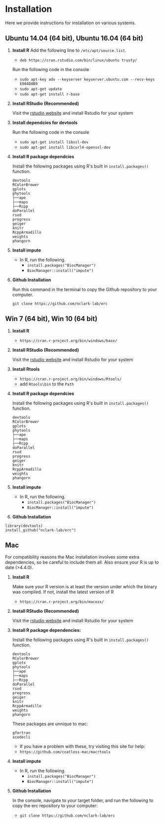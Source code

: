 # Installation
Here we provide instructions for installation on various systems.

## Ubuntu 14.04 (64 bit), Ubuntu 16.04 (64 bit)
1. **Install R**
   Add the following line to `/etc/apt/source.list`.
     - `deb https://cran.rstudio.com/bin/linux/ubuntu trusty/`

   Run the following code in the console
   - `sudo apt-key adv --keyserver keyserver.ubuntu.com --recv-keys E084DAB9`
   - `sudo apt-get update`
   - `sudo apt-get install r-base`


2. **Install RStudio (Recommended)**

   Visit the [rstudio website](https://posit.co/download/rstudio-desktop/) and install Rstudio for your system

3. **Install dependcies for devtools**

   Run the following code in the console
   - `sudo apt-get install libssl-dev`
   - `sudo apt-get install libcurl4-openssl-dev`
4. **Install R package dependcies**

   Install the following packages using R's built in `install.packages()` function.
   ```
   devtools
   RColorBrewer
   gplots
   phytools
   ├──ape
   ├──maps
   ├──Rcpp
   doParallel
   rsvd
   progress
   geiger
   knitr
   RcppArmadillo
   weights
   phangorn
   ```
5. **Install impute**

   - In R, run the following.
     - `install.packages("BiocManager")`
     - `BiocManager::install("impute")`

6. **Github Installation**

   Run this command in the terminal to copy the Github repository to your computer.
   ```
   git clone https://github.com/nclark-lab/erc
   ```

## Win 7 (64 bit), Win 10 (64 bit)
1. **Install R**

   - `https://cran.r-project.org/bin/windows/base/`
2. **Install RStudio (Recommended)**

   Visit the [rstudio website](https://posit.co/download/rstudio-desktop/) and install Rstudio for your system
3. **Install Rtools**

   - `https://cran.r-project.org/bin/windows/Rtools/`
   - add `Rtools\bin` to the `Path`
4. **Install R package dependcies**

   Install the following packages using R's built in `install.packages()` function.
   ```
   devtools
   RColorBrewer
   gplots
   phytools
   ├──ape
   ├──maps
   ├──Rcpp
   doParallel
   rsvd
   progress
   geiger
   knitr
   RcppArmadillo
   weights
   phangorn
   ```

5. **Install impute**

   - In R, run the following.
     - `install.packages("BiocManager")`
     - `BiocManager::install("impute")`

6. **Github Installation**

  ```
  library(devtools)
  install_github("nclark-lab/erc")
  ```

## Mac
For compatibility reasons the Mac installation involves some extra dependencies, so be careful to include them all. Also ensure your R is up to date (>4.4.0).

1. **Install R**

   Make sure your R version is at least the version under which the binary was compiled. If not, install the latest version of R
   - `https://cran.r-project.org/bin/macosx/`

2. **Install RStudio (Recommended)**

   Visit the [rstudio website](https://posit.co/download/rstudio-desktop/) and install Rstudio for your system

3. **Install R package dependencies:**

   Install the following packages using R's built in `install.packages()` function.
      ```
   devtools
   RColorBrewer
   gplots
   phytools
   ├──ape
   ├──maps
   ├──Rcpp
   doParallel
   rsvd
   progress
   geiger
   knitr
   RcppArmadillo
   weights
   phangorn
   ```
   These packages are unnique to mac:
   ```
   gfortran
   xcodecli
   ```
   - If you have a problem with these, try visiting this site for help:
   - `https://github.com/coatless-mac/macrtools`

4. **Install impute**

   - In R, run the following.
     - `install.packages("BiocManager")`
     - `BiocManager::install("impute")`

5. **Github Installation**

   In the console, navigate to your target folder, and run the following to copy the erc repository to your computer:
   - `git clone https://github.com/nclark-lab/erc`
